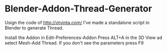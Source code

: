 # Blender-Addon-Thread-Generator
Usign the code of http://otvinta.com/ I've made a standalone script in Blender to generate Thread.

Install the Addon in Edit-Preferences-Addon
Press ALT+A in the 3D View ad select Mesh-Add Thread.
If you don't see the parameters press F9


